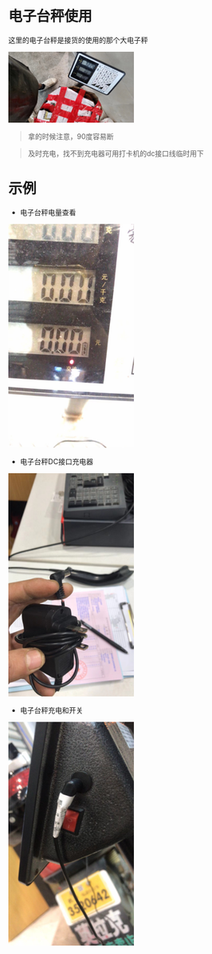 # 电子台秤使用

这里的电子台秤是接货的使用的那个大电子秤

<img src="../../resources/others/电子台秤.jpeg" width="50%">


> 拿的时候注意，90度容易断


> 及时充电，找不到充电器可用打卡机的dc接口线临时用下




# 示例

* 电子台秤电量查看

<img src="../../resources/others/电子台秤电量查看.jpeg" width="50%">

* 电子台秤DC接口充电器

<img src="../../resources/others/电子台秤dc充电器.jpeg" width="50%">

* 电子台秤充电和开关

<img src="../../resources/others/电子台秤充电.jpeg" width="50%">
